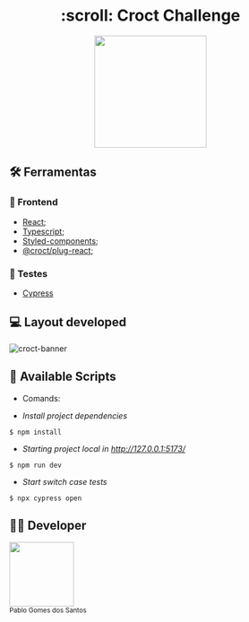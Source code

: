 <h1 align ="center" > :scroll: Croct Challenge </h1>

<p align="center">
  <img src="https://scontent.fcfb3-1.fna.fbcdn.net/v/t1.6435-9/118961750_3899012626782697_5522829835910784133_n.png?_nc_cat=107&ccb=1-7&_nc_sid=09cbfe&_nc_eui2=AeHJ8Nxm-l5ob-EfgxZ6m7z1Igom-DQAy5MiCib4NADLk6eaWHSt0BAGPKR62GnCJ-C6NMZntCvo8Rk3I82l_OQ6&_nc_ohc=aJmEZ2AK_OAAX9RFOd_&_nc_ht=scontent.fcfb3-1.fna&oh=00_AT_wqRMmF6DqgXw3MvvsZCfz3_F3iCN0cLdc4V6g8wmXMg&oe=6338B8A9" width="200" > 
</p>

## :hammer_and_wrench: Ferramentas 

### 🍮 Frontend
- [React](https://pt-br.reactjs.org/);
- [Typescript](https://www.typescriptlang.org/docs/);
- [Styled-components](https://styled-components.com/docs/);
- [@croct/plug-react](https://www.npmjs.com/package/@croct/plug-react);

### 🤵 Testes
- [Cypress](https://www.cypress.io)


## :computer: Layout developed

![croct-banner](https://user-images.githubusercontent.com/84820536/188223036-a5aec68e-f08b-4c73-a077-60f5d3cc2fce.png)



## 📁 Available Scripts

- Comands:

- *Install project dependencies*
```
$ npm install
```

- *Starting project local in http://127.0.0.1:5173/*
```
$ npm run dev
```

- *Start switch case tests*
```
$ npx cypress open
```


## 👨‍💻 Developer

<img src="https://avatars.githubusercontent.com/u/84820536?v=4" width=115> <br><sub>Pablo Gomes dos Santos</sub>
